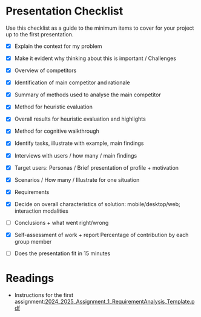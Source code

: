 



# Presentation Checklist
Use this checklist as a guide to the minimum items to cover for your project up to the first presentation.

- [x] Explain the context for my problem
- [x] Make it evident why thinking about this is important / Challenges
- [x] Overview of competitors
- [x] Identification of main competitor and rationale
- [x] Summary of methods used to analyse the main competitor
- [x] Method for heuristic evaluation
- [x] Overall results for heuristic evaluation and highlights
- [x] Method for cognitive walkthrough
- [x] Identify tasks, illustrate with example, main findings
- [x] Interviews with users / how many / main findings
- [x] Target users: Personas / Brief presentation of profile + motivation
- [x] Scenarios / How many / Illustrate for one situation
- [x] Requirements
- [x] Decide on overall characteristics of solution: mobile/desktop/web; interaction modalities
- [ ] Conclusions + what went right/wrong
- [x] Self-assessment of work + report Percentage of contribution by each group member
- [ ] Does the presentation fit in 15 minutes


# Readings

- Instructions for the first assignment:[2024_2025_Assignment_1_RequirementAnalysis_Template.pdf](https://uapt33090.sharepoint.com/:b:/s/OP_41549_InteraoHumanoComputador/EXF0-e_hmJlEojKH7Kx20OwBm2GcCNgdpEvmPNZ-soOMuw?e=GzATFk)
